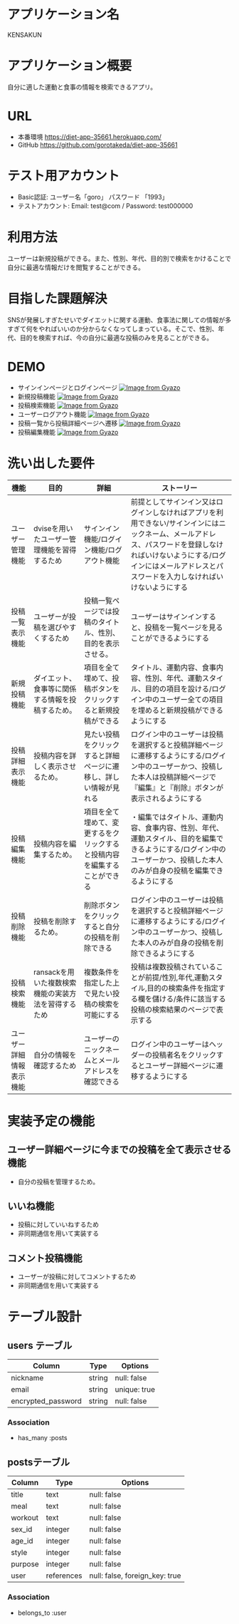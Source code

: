 # アプリケーション名
 KENSAKUN
# アプリケーション概要
 自分に適した運動と食事の情報を検索できるアプリ。
# URL
- 本番環境 https://diet-app-35661.herokuapp.com/
- GitHub https://github.com/gorotakeda/diet-app-35661
# テスト用アカウント
- Basic認証: ユーザー名「goro」 パスワード 「1993」
- テストアカウント: Email: test@com / Password: test000000
# 利用方法
 ユーザーは新規投稿ができる。また、性別、年代、目的別で検索をかけることで自分に最適な情報だけを閲覧することができる。
# 目指した課題解決
 SNSが発展しすぎたせいでダイエットに関する運動、食事法に関しての情報が多すぎて何をやればいいのか分からなくなってしまっている。そこで、性別、年代、目的を検索すれば、今の自分に最適な投稿のみを見ることができる。
# DEMO
- サインインページとログインページ
[![Image from Gyazo](https://i.gyazo.com/06b21ce2b389b3de7cfadac61f668c83.gif)](https://gyazo.com/06b21ce2b389b3de7cfadac61f668c83)
- 新規投稿機能
[![Image from Gyazo](https://i.gyazo.com/603c7c072b520d0bee57a7b84858c486.gif)](https://gyazo.com/603c7c072b520d0bee57a7b84858c486)
- 投稿検索機能
[![Image from Gyazo](https://i.gyazo.com/c0736ed628bfb471ca7c62d48124486e.gif)](https://gyazo.com/c0736ed628bfb471ca7c62d48124486e)
- ユーザーログアウト機能
[![Image from Gyazo](https://i.gyazo.com/86ec95c8b03b4a200ea6a3242116f0b1.gif)](https://gyazo.com/86ec95c8b03b4a200ea6a3242116f0b1)
- 投稿一覧から投稿詳細ページへ遷移
[![Image from Gyazo](https://i.gyazo.com/dc710c8d383745738f5e5ec7b928a6ab.gif)](https://gyazo.com/dc710c8d383745738f5e5ec7b928a6ab)
- 投稿編集機能
[![Image from Gyazo](https://i.gyazo.com/d79e43ff022078e344334ad5ab0dcb35.gif)](https://gyazo.com/d79e43ff022078e344334ad5ab0dcb35)

# 洗い出した要件
|機能|目的|詳細|ストーリー|
|---|---|---|---------|
|ユーザー管理機能|dviseを用いたユーザー管理機能を習得するため|サインイン機能/ログイン機能/ログアウト機能|前提としてサインイン又はログインしなければアプリを利用できない/サインインにはニックネーム、メールアドレス、パスワードを登録しなければいけないようにする/ログインにはメールアドレスとパスワードを入力しなければいけないようにする|
|投稿一覧表示機能|ユーザーが投稿を選びやすくするため|投稿一覧ページでは投稿のタイトル、性別、目的を表示させる。|ユーザーはサインインすると、投稿を一覧ページを見ることができるようにする|
|新規投稿機能|ダイエット、食事等に関係する情報を投稿するため。|項目を全て埋めて、投稿ボタンをクリックすると新規投稿ができる|タイトル、運動内容、食事内容、性別、年代、運動スタイル、目的の項目を設ける/ログイン中のユーザー全ての項目を埋めると新規投稿ができるようにする|
|投稿詳細表示機能|投稿内容を詳しく表示させるため。|見たい投稿をクリックすると詳細ページに遷移し、詳しい情報が見れる|ログイン中のユーザーは投稿を選択すると投稿詳細ページに遷移するようにする/ログイン中のユーザーかつ、投稿した本人は投稿詳細ページで『編集』と『削除』ボタンが表示されるようにする|
|投稿編集機能|投稿内容を編集するため。|項目を全て埋めて、変更するをクリックすると投稿内容を編集することができる|・編集ではタイトル、運動内容、食事内容、性別、年代、運動スタイル、目的を編集できるようにする/ログイン中のユーザーかつ、投稿した本人のみが自身の投稿を編集できるようにする|
|投稿削除機能|投稿を削除するため。|削除ボタンをクリックすると自分の投稿を削除できる|ログイン中のユーザーは投稿を選択すると投稿詳細ページに遷移するようにする/ログイン中のユーザーかつ、投稿した本人のみが自身の投稿を削除できるようにする|
|投稿検索機能|ransackを用いた複数検索機能の実装方法を習得するため|複数条件を指定した上で見たい投稿の検索を可能にする|投稿は複数投稿されていることが前提/性別,年代,運動スタイル,目的の検索条件を指定する欄を儲ける/条件に該当する投稿の検索結果のページで表示する|
|ユーザー詳細情報表示機能|自分の情報を確認するため|ユーザーのニックネームとメールアドレスを確認できる|ログイン中のユーザーはヘッダーの投稿者名をクリックするとユーザー詳細ページに遷移するようにする|

# 実装予定の機能
## ユーザー詳細ページに今までの投稿を全て表示させる機能
- 自分の投稿を管理するため。
## いいね機能
- 投稿に対していいねするため
- 非同期通信を用いて実装する
## コメント投稿機能
- ユーザーが投稿に対してコメントするため
- 非同期通信を用いて実装する

# テーブル設計

## users テーブル
| Column                | Type   | Options      |
|-----------------------|--------|--------------|
| nickname              | string | null: false  |
| email                 | string | unique: true |
| encrypted_password    | string | null: false  |
### Association
- has_many :posts

## postsテーブル

| Column                 | Type       | Options                        |
|------------------------|------------|--------------------------------|
| title                  | text       | null: false                    |
| meal                   | text       | null: false                    |
| workout                | text       | null: false                    |
| sex_id                 | integer    | null: false                    |
| age_id                 | integer    | null: false                    |
| style                  | integer    | null: false                    |
| purpose                | integer    | null: false                    |
| user                   | references | null: false, foreign_key: true |

### Association

- belongs_to :user
